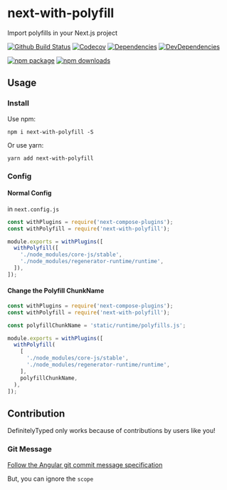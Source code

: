 # next-with-polyfill

Import polyfills in your Next.js project

[![Github Build Status](https://github.com/xyy94813/next-with-polyfill/workflows/Node%20CI/badge.svg?branch=master)](https://github.com/xyy94813/next-with-polyfill/actions?query=workflow%3A%22Node+CI%22)
[![Codecov](https://img.shields.io/codecov/c/github/xyy94813/next-with-polyfill/master.svg?style=flat-square)](https://codecov.io/gh/xyy94813/next-with-polyfill/branch/master)
[![Dependencies](https://img.shields.io/david/xyy94813/next-with-polyfill.svg)](https://david-dm.org/xyy94813/next-with-polyfill)
[![DevDependencies](https://img.shields.io/david/dev/xyy94813/next-with-polyfill.svg)](https://david-dm.org/xyy94813/next-with-polyfill?type=dev)

[![npm package](https://img.shields.io/npm/v/next-with-polyfill.svg?style=flat-square)](https://www.npmjs.org/package/next-with-polyfill)
[![npm downloads](https://img.shields.io/npm/dm/next-with-polyfill.svg?style=flat-square)](http://npmjs.com/next-with-polyfill)

## Usage

### Install

Use npm:

```
npm i next-with-polyfill -S
```

Or use yarn:

```
yarn add next-with-polyfill
```

### Config

#### Normal Config

in `next.config.js`

```js
const withPlugins = require('next-compose-plugins');
const withPolyfill = require('next-with-polyfill');

module.exports = withPlugins([
  withPolyfill([
    './node_modules/core-js/stable',
    './node_modules/regenerator-runtime/runtime',
  ]),
]);
```

#### Change the Polyfill ChunkName

```js
const withPlugins = require('next-compose-plugins');
const withPolyfill = require('next-with-polyfill');

const polyfillChunkName = 'static/runtime/polyfills.js';

module.exports = withPlugins([
  withPolyfill(
    [
      './node_modules/core-js/stable',
      './node_modules/regenerator-runtime/runtime',
    ],
    polyfillChunkName,
  ),
]);
```

## Contribution

DefinitelyTyped only works because of contributions by users like you!

### Git Message

[Follow the Angular git commit message specification](https://github.com/angular/angular.js/blob/master/DEVELOPERS.md#commits)

But, you can ignore the `scope`
